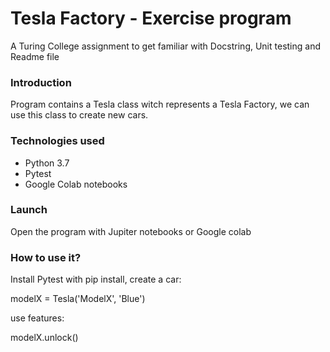 # Tesla Factory - Exercise program

A Turing College assignment to get familiar with Docstring, Unit testing and Readme file

### Introduction
Program contains a Tesla class witch represents a Tesla Factory, we can use this class to create new cars.

### Technologies used
- Python 3.7
- Pytest
- Google Colab notebooks

### Launch

Open the program with Jupiter notebooks or Google colab

### How to use it?

Install Pytest with pip install,
create a car:

modelX = Tesla('ModelX', 'Blue')

use features:

modelX.unlock()

